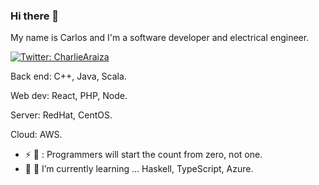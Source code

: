 ### Hi there 👋

My name is Carlos and I'm a software developer and electrical engineer. 

[![Twitter: CharlieAraiza](https://img.shields.io/twitter/follow/Charlie_Araiza?style=social)](https://twitter.com/Charlie_Araiza)

Back end: C++, Java, Scala.

Web dev: React, PHP, Node.

Server: RedHat, CentOS.

Cloud: AWS.

- ⚡ 💬 : Programmers will start the count from zero, not one.
- 🌱 📕 I’m currently learning ... Haskell, TypeScript, Azure.

<!--
**iCharlieAraiza/iCharlieAraiza** is a ✨ _special_ ✨ repository because its `README.md` (this file) appears on your GitHub profile.

Here are some ideas to get you started:

- 🔭 I’m currently working on ...
- 🌱 I’m currently learning ...
- 👯 I’m looking to collaborate on ...
- 🤔 I’m looking for help with ...
- 💬 Ask me about ...
- 📫 How to reach me: ...
- 😄 Pronouns: ...
- ⚡ Fun fact: ...
-->
